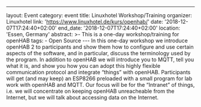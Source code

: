 ---
layout: Event
category: event
title: Linuxhotel Workshop/Training
organizer: Linuxhotel
link: 'https://www.linuxhotel.de/kurs/openhab/'
date: '2018-12-07T17:24:40+02:00'
end_date: '2018-12-07T17:24:40+02:00'
location: 'Essen, Germany'
abstract: >-
  This is a one-day workshop/training for openHAB
    tags:
      - Open Source
      ---
      In this one-day workshop we introduce openHAB 2 to participants and show them how to configure and use certain aspects of the software, and in particular, discuss the terminology used by the program. In addition to openHAB we will introduce you to MQTT, tell you what it is, and show you how you can adopt this highly flexible communication protocol and integrate “things” with openHAB.  Participants will get (and may keep) an ESP8266 preloaded with a small program for lab work with openHAB and MQTT.  Our focus will be for the “Intranet” of things, i.e. we will concentrate on keeping openHAB unreacheable from the Internet, but we will talk about accessing data on the Internet.
